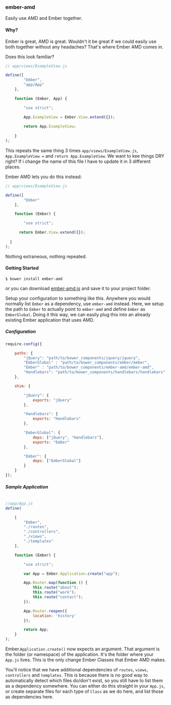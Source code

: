 ### ember-amd

Easily use AMD and Ember together.

#### Why?

Ember is great, AMD is great. Wouldn't it be great if we could easily use both together without any headaches? That's where Ember AMD comes in.

Does this look familiar?

````js
// app/views/ExampleView.js

define([
		"Ember",
		"app/App"
	],

	function (Ember, App) {

		"use strict";

		App.ExampleView = Ember.View.extend({});
		
		return App.ExampleView;
		
	}
);
````

This repeats the same thing 3 times `app/views/ExampleView.js`, `App.ExampleView =` and `return App.ExampleView`. We want to kee things DRY right? If i change the name of this file I have to update it in 3 different places. 

Ember AMD lets you do this instead:


````js
// app/views/ExampleView.js

define([
		"Ember"
	],

	function (Ember) {

		"use strict";

	  return Ember.View.extend({});
		
  }
);
````

Nothing extraneous, nothing repeated.

#### Getting Started

	$ bower install ember-amd
	
or you can download [ember-amd.js](https://raw.github.com/gigafied/ember-amd/master/ember-amd.js) and save it to your project folder.

Setup your configuration to something like this. Anywhere you would normally list `Ember` as a dependency, use `ember-amd` instead. Here, we setup the path to `Ember` to actually point to `ember-amd` and define `Ember` as `EmberGlobal`. Doing it this way, we can easily plug this into an already existing Ember application that uses AMD.

##### Configuration
````js
require.config({

    paths: {
        "jQuery": "path/to/bower_components/jquery/jquery",
        "EmberGlobal" : "path/to/bower_components/ember/ember",
        "Ember" : "path/to/bower_components/ember-amd/ember-amd",
        "Handlebars": "path/to/bower_components/handlebars/handlebars"
    },

    shim: {

        "jQuery": {
            exports: "jQuery"
        },

        "Handlebars": {
            exports: "Handlebars"
        },

        "EmberGlobal": {
            deps: ["jQuery", "Handlebars"],
            exports: "Ember"
        },

        "Ember": {
            deps: ["EmberGlobal"]
        }
    }
});
````

##### Sample Application

````js

//app/App.js
define(

	[
		"Ember",
		"./routes",
		"./controllers",
		"./views",
		"./templates"
	],

	function (Ember) {

		"use strict";

		var App = Ember.Application.create("app");

		App.Router.map(function () {
			this.route("about");
			this.route("work");
			this.route("contact");
		});

		App.Router.reopen({
			location: 'history'
		});

		return App;
	}
);
````

Ember.`Application.create()` now expects an argument. That argument is the folder (or namespace) of the application. It's the folder where your `App.js` lives. This is the only change Ember Classes that Ember AMD makes.

You'll notice that we have additional dependencies of `routes`, `views`, `controllers` and `templates`. This is because there is no good way to automatically detect which files do/don't exist, so you still have to list them as a dependency somewhere. You can either do this straight in your `App.js`, or create separate files for each type of `Class` as we do here, and list those as dependencies here.
